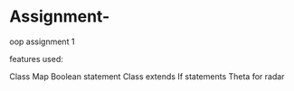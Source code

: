 # Assignment-
oop assignment 1

features used:

Class 
Map 
Boolean statement
Class extends
If statements
Theta for radar


